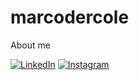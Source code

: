 # marcodercole
About me

[![LinkedIn](https://img.shields.io/badge/LinkedIn-Profile-blue?style=for-the-badge&logo=linkedin)](in/marco-d-ercole-153334226)
[![Instagram](https://img.shields.io/badge/Instagram-Profile-pink?style=for-the-badge&logo=instagram)](https://instagram.com/marcodercole?igshid=YmMyMTA2M2Y=)


